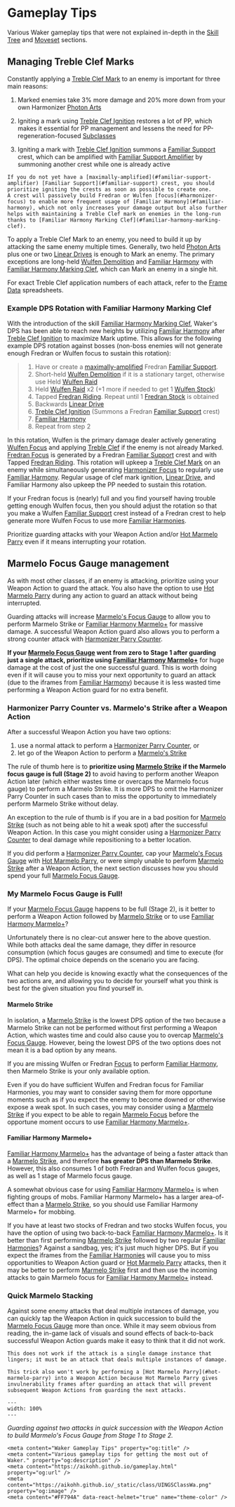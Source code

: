 # Gameplay Tips

Various Waker gameplay tips that were not explained in-depth in the [Skill Tree](#skill-tree) and [Moveset](#moveset) sections.

## Managing Treble Clef Marks

Constantly applying a [Treble Clef Mark](#treble-clef-marking) to an enemy is important for three main reasons:

1. Marked enemies take 3% more damage and 20% more down from your own Harmonizer [Photon Arts](#photon-arts)

1. Igniting a mark using [Treble Clef Ignition](#treble-clef-ignition) restores a lot of PP, which makes it essential for PP management and lessens the need for PP-regeneration-focused [Subclasses](#subclass)

1. Igniting a mark with [Treble Clef Ignition](#treble-clef-ignition) summons a [Familiar Support](#familiar-support) crest, which can be amplified with [Familiar Support Amplifier](#familiar-support-amplifier) by summoning another crest while one is already active

```{note}
If you do not yet have a [maximally-amplified](#familiar-support-amplifier) [Familiar Support](#familiar-support) crest, you should prioritize igniting the crests as soon as possible to create one.
A crest will passively build Fredran or Wulfen [focus](#harmonizer-focus) to enable more frequent usage of [Familiar Harmony](#familiar-harmony), which not only increases your damage output but also further helps with maintaining a Treble Clef mark on enemies in the long-run thanks to [Familiar Harmony Marking Clef](#familiar-harmony-marking-clef).
```

To apply a Treble Clef Mark to an enemy, you need to build it up by attacking the same enemy multiple times.
Generally, two held [Photon Arts](#photon-arts) plus one or two [Linear Drives](#linear-drive) is enough to Mark an enemy. 
The primary exceptions are long-held [Wulfen Demolition](#wulfen-demolition) and [Familiar Harmony](#familiar-harmony) with [Familiar Harmony Marking Clef](#familiar-harmony-marking-clef), which can Mark an enemy in a single hit.

For exact Treble Clef application numbers of each attack, refer to the [Frame Data](#frame-data) spreadsheets. 

### Example DPS Rotation with Familiar Harmony Marking Clef

With the introduction of the skill [Familiar Harmony Marking Clef](#familiar-harmony-marking-clef), Waker's DPS has been able to reach new heights by utilizing [Familiar Harmony](#familiar-harmony) after [Treble Clef Ignition](#treble-clef-ignition) to maximize Mark uptime. This allows for the following example DPS rotation against bosses (non-boss enemies will not generate enough Fredran or Wulfen focus to sustain this rotation):

> 1. Have or create a [maximally-amplified](#familiar-support-amplifier) Fredran [Familiar Support](#familiar-support). 
> 1. Short-held [Wulfen Demolition](#wulfen-demolition) if it is a stationary target, otherwise use Held [Wulfen Raid](#wulfen-raid)
> 1. Held [Wulfen Raid](#wulfen-raid) x2 (+1 more if needed to get 1 [Wulfen Stock](#harmonizer-focus))
> 1. Tapped [Fredran Riding](#fredran-riding). Repeat until 1 [Fredran Stock](#harmonizer-focus) is obtained
> 1. Backwards [Linear Drive](#linear-drive)
> 1. [Treble Clef Ignition](#treble-clef-ignition) (Summons a Fredran [Familiar Support](#familiar-support) crest)
> 1. [Familiar Harmony](#familiar-harmony)
> 1. Repeat from step 2

In this rotation, Wulfen is the primary damage dealer actively generating [Wulfen Focus](#harmonizer-focus) and applying [Treble Clef](#treble-clef-marking) if the enemy is not already Marked.
[Fredran Focus](#harmonizer-focus) is generated by a Fredran [Familiar Support](#familiar-support) crest and with Tapped [Fredran Riding](#fredran-riding).
This rotation will upkeep a [Treble Clef Mark](#treble-clef-marking) on an enemy while simultaneously generating [Harmonizer Focus](#harmonizer-focus) to regularly use [Familiar Harmony](#familiar-harmony). Regular usage of clef mark ignition, [Linear Drive](#linear-drive), and Familiar Harmony also upkeep the PP needed to sustain this rotation.

If your Fredran focus is (nearly) full and you find yourself having trouble getting enough Wulfen focus, then you should adjust the rotation so that you make a Wulfen [Familiar Support](#familiar-support) crest instead of a Fredran crest to help generate more Wulfen Focus to use more [Familiar Harmonies](#familiar-harmony).

Prioritize guarding attacks with your Weapon Action and/or [Hot Marmelo Parry](#hot-marmelo-parry) even if it means interrupting your rotation.

## Marmelo Focus Gauge management 

As with most other classes, if an enemy is attacking, prioritize using your Weapon Action to guard the attack.
You also have the option to use [Hot Marmelo Parry](#hot-marmelo-parry) during any action to guard an attack without being interrupted.

Guarding attacks will increase [Marmelo's Focus Gauge](#marmelo-strike) to allow you to perform Marmelo Strike or [Familiar Harmony Marmelo+](#familiar-harmony-marmelo-plus) for massive damage. 
A successful Weapon Action guard also allows you to perform a strong counter attack with [Harmonizer Parry Counter](#harmonizer-parry-counter).

**If your [Marmelo Focus Gauge](#marmelo-strike) went from zero to Stage 1 after guarding just a single attack, prioritize using [Familiar Harmony Marmelo+](#familiar-harmony-marmelo-plus)** for huge damage at the cost of just the one successful guard. This is worth doing even if it will cause you to miss your next opportunity to guard an attack (due to the iframes from [Familiar Harmony](#familiar-harmony)) because it is less wasted time performing a Weapon Action guard for no extra benefit.

### Harmonizer Parry Counter vs. Marmelo's Strike after a Weapon Action

After a successful Weapon Action you have two options: 
1. use a normal attack to perform a [Harmonizer Parry Counter](#harmonizer-parry-counter), or 
1. let go of the Weapon Action to perform a [Marmelo's Strike](#marmelo-strike)

The rule of thumb here is to **prioritize using [Marmelo Strike](#marmelo-strike) if the Marmelo focus gauge is full (Stage 2)** to avoid having to perform another Weapon Action later (which either wastes time or overcaps the Marmelo focus gauge) to perform a Marmelo Strike. It is more DPS to omit the Harmonizer Parry Counter in such cases than to miss the opportunity to immediately perform Marmelo Strike without delay.

An exception to the rule of thumb is if you are in a bad position for [Marmelo Strike](#marmelo-strike) (such as not being able to hit a weak spot) after the successful Weapon Action. In this case you might consider using a [Harmonizer Parry Counter](#harmonizer-parry-counter) to deal damage while repositioning to a better location.

If you did perform a [Harmonizer Parry Counter](#harmonizer-parry-counter), cap your [Marmelo's Focus Gauge](#marmelo-strike) with [Hot Marmelo Parry](#hot-marmelo-parry), or were simply unable to perform [Marmelo Strike](#marmelo-strike) after a Weapon Action, the next section discusses how you should spend your full [Marmelo Focus Gauge](#marmelo-strike).

### My Marmelo Focus Gauge is Full!

If your [Marmelo Focus Gauge](#marmelo-strike) happens to be full (Stage 2), is it better to perform a Weapon Action followed by [Marmelo Strike](#marmelo-strike) or to use [Familiar Harmony Marmelo+](#familiar-harmony-marmelo-plus)?

Unfortunately there is no clear-cut answer here to the above question. While both attacks deal the same damage, they differ in resource consumption (which focus gauges are consumed) and time to execute (for DPS). The optimal choice depends on the scenario you are facing. 

What can help you decide is knowing exactly what the consequences of the two actions are, and allowing you to decide for yourself what you think is best for the given situation you find yourself in.

#### Marmelo Strike

In isolation, a [Marmelo Strike](#marmelo-strike) is the lowest DPS option of the two because a Marmelo Strike can not be performed without first performing a Weapon Action, which wastes time and could also cause you to overcap [Marmelo's Focus Gauge](#marmelo-strike). However, being the lowest DPS of the two options does not mean it is a bad option by any means.

If you are missing Wulfen or Fredran [Focus](#harmonizer-focus) to perform [Familiar Harmony](#familiar-harmony), then Marmelo Strike is your only available option. 

Even if you do have sufficient Wulfen and Fredran focus for Familiar Harmonies, you may want to consider saving them for more opportune moments such as if you expect the enemy to become downed or otherwise expose a weak spot. In such cases, you may consider using a [Marmelo Strike](#marmelo-strike) if you expect to be able to regain [Marmelo Focus](#marmelo-strike) before the opportune moment occurs to use [Familiar Harmony Marmelo+](#familiar-harmony-marmelo-plus).

#### Familiar Harmony Marmelo+

[Familiar Harmony Marmelo+](#familiar-harmony-marmelo-plus) has the advantage of being a faster attack than a [Marmelo Strike](#marmelo-strike), and therefore **has greater DPS than Marmelo Strike**. However, this also consumes 1 of both Fredran and Wulfen focus gauges, as well as 1 stage of Marmelo focus gauge.

A somewhat obvious case for using [Familiar Harmony Marmelo+](#familiar-harmony-marmelo-plus) is when fighting groups of mobs. Familiar Harmony Marmelo+ has a larger area-of-effect than a [Marmelo Strike](#marmelo-strike), so you should use Familiar Harmony Marmelo+ for mobbing.

If you have at least two stocks of Fredran and two stocks Wulfen focus, you have the option of using two back-to-back [Familiar Harmony Marmelo+](#familiar-harmony-marmelo-plus). Is it better than first performing [Marmelo Strike](#marmelo-strike) followed by two regular [Familiar Harmonies](#familiar-harmony)? Against a sandbag, yes; it's just much higher DPS. But if you expect the iframes from the [Familiar Harmonies](#familiar-harmony) will cause you to miss opportunities to Weapon Action guard or [Hot Marmelo Parry](#hot-marmelo-parry) attacks, then it may be better to perform [Marmelo Strike](#marmelo-strike) first and then use the incoming attacks to gain Marmelo focus for [Familiar Harmony Marmelo+](#familiar-harmony-marmelo-plus) instead.

### Quick Marmelo Stacking

Against some enemy attacks that deal multiple instances of damage, you can quickly tap the Weapon Action in quick succession to build the [Marmelo Focus Gauge](#marmelo-strike) more than once. While it may seem obvious from reading, the in-game lack of visuals and sound effects of back-to-back successful Weapon Action guards make it easy to think that it did not work.

```{note}
This does not work if the attack is a single damage instance that lingers; it must be an attack that deals multiple instances of damage.
```

```{note}
This trick also won't work by performing a [Hot Marmelo Parry](#hot-marmelo-parry) into a Weapon Action because Hot Marmelo Parry gives invulnerability frames after guarding an attack that will prevent subsequent Weapon Actions from guarding the next attacks. 
```

```{video} _static/gameplay/DoubleMarmeloParry.mp4
---
width: 100%
---
```
_Guarding against two attacks in quick succession with the Weapon Action to build Marmelo's Focus Gauge from Stage 1 to Stage 2._


```{raw} html
<meta content="Waker Gameplay Tips" property="og:title" />
<meta content="Various gameplay tips for getting the most out of Waker." property="og:description" />
<meta content="https://aikohh.github.io/gameplay.html" property="og:url" />
<meta content="https://aikohh.github.io/_static/class/UINGSClassWa.png" property="og:image" />
<meta content="#FF794A" data-react-helmet="true" name="theme-color" />
```

